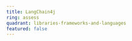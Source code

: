 ```yaml
---
title: LangChain4j
ring: assess
quadrant: libraries-frameworks-and-languages
featured: false
---
```

